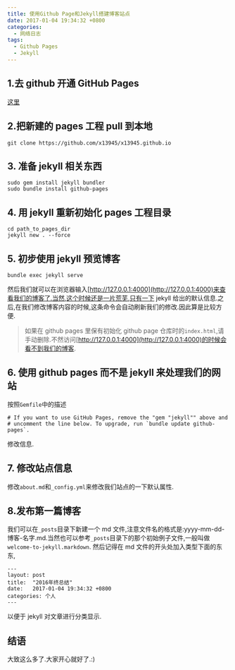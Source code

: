 ```yaml
---
title: 使用Github Page和Jekyll搭建博客站点
date: 2017-01-04 19:34:32 +0800
categories:
  - 网络日志
tags:
  - Github Pages
  - Jekyll
---
```


## 1.去 github 开通 GitHub Pages

[这里](https://pages.github.com/)

## 2.把新建的 pages 工程 pull 到本地

```shell
git clone https://github.com/x13945/x13945.github.io
```

## 3. 准备 jekyll 相关东西

```shell
sudo gem install jekyll bundler
sudo bundle install github-pages
```

## 4. 用 jekyll 重新初始化 pages 工程目录

```shell
cd path_to_pages_dir
jekyll new . --force
```

## 5. 初步使用 jekyll 预览博客

```shell
bundle exec jekyll serve
```

然后我们就可以在浏览器输入[http://127.0.0.1:4000](http://127.0.0.1:4000)来查看我们的博客了.当然,这个时候还是一片荒芜,只有一下 jekyll 给出的默认信息.之后,在我们修改博客内容的时候,这条命令会自动刷新我们的修改.因此算是比较方便.

> 如果在 github pages 里保有初始化 github page 仓库时的`index.html`,请手动删除.不然访问[http://127.0.0.1:4000](http://127.0.0.1:4000)的时候会看不到我们的博客.

## 6. 使用 github pages 而不是 jekyll 来处理我们的网站

按照`Gemfile`中的描述

```
# If you want to use GitHub Pages, remove the "gem "jekyll"" above and
# uncomment the line below. To upgrade, run `bundle update github-pages`.
```

修改信息.

## 7. 修改站点信息

修改`about.md`和`_config.yml`来修改我们站点的一下默认属性.

## 8.发布第一篇博客

我们可以在`_posts`目录下新建一个 md 文件,注意文件名的格式是:yyyy-mm-dd-博客-名字.md.当然也可以参考`_posts`目录下的那个初始例子文件,一般叫做`welcome-to-jekyll.markdown`.
然后记得在 md 文件的开头处加入类型下面的东东,

```
---
layout: post
title:  "2016年终总结"
date:   2017-01-04 19:34:32 +0800
categories: 个人
---
```

以便于 jekyll 对文章进行分类显示.

## 结语

大致这么多了.大家开心就好了.:)
